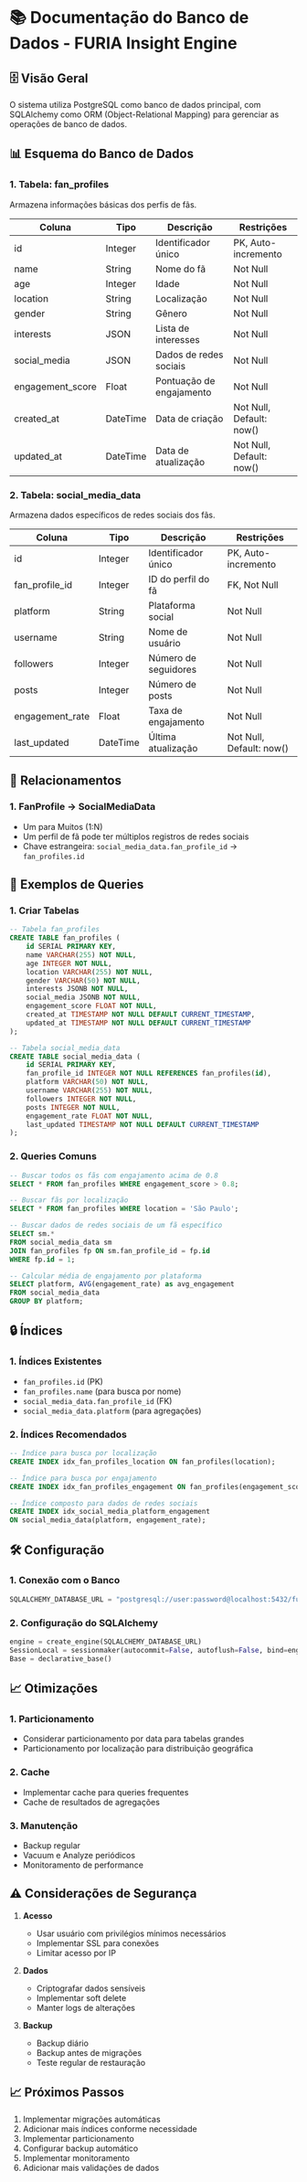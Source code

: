 # 📚 Documentação do Banco de Dados - FURIA Insight Engine

## 🗄️ Visão Geral

O sistema utiliza PostgreSQL como banco de dados principal, com SQLAlchemy como ORM (Object-Relational Mapping) para gerenciar as operações de banco de dados.

## 📊 Esquema do Banco de Dados

### 1. Tabela: fan_profiles
Armazena informações básicas dos perfis de fãs.

| Coluna | Tipo | Descrição | Restrições |
|--------|------|-----------|------------|
| id | Integer | Identificador único | PK, Auto-incremento |
| name | String | Nome do fã | Not Null |
| age | Integer | Idade | Not Null |
| location | String | Localização | Not Null |
| gender | String | Gênero | Not Null |
| interests | JSON | Lista de interesses | Not Null |
| social_media | JSON | Dados de redes sociais | Not Null |
| engagement_score | Float | Pontuação de engajamento | Not Null |
| created_at | DateTime | Data de criação | Not Null, Default: now() |
| updated_at | DateTime | Data de atualização | Not Null, Default: now() |

### 2. Tabela: social_media_data
Armazena dados específicos de redes sociais dos fãs.

| Coluna | Tipo | Descrição | Restrições |
|--------|------|-----------|------------|
| id | Integer | Identificador único | PK, Auto-incremento |
| fan_profile_id | Integer | ID do perfil do fã | FK, Not Null |
| platform | String | Plataforma social | Not Null |
| username | String | Nome de usuário | Not Null |
| followers | Integer | Número de seguidores | Not Null |
| posts | Integer | Número de posts | Not Null |
| engagement_rate | Float | Taxa de engajamento | Not Null |
| last_updated | DateTime | Última atualização | Not Null, Default: now() |

## 🔄 Relacionamentos

### 1. FanProfile -> SocialMediaData
- Um para Muitos (1:N)
- Um perfil de fã pode ter múltiplos registros de redes sociais
- Chave estrangeira: `social_media_data.fan_profile_id` -> `fan_profiles.id`

## 📝 Exemplos de Queries

### 1. Criar Tabelas
```sql
-- Tabela fan_profiles
CREATE TABLE fan_profiles (
    id SERIAL PRIMARY KEY,
    name VARCHAR(255) NOT NULL,
    age INTEGER NOT NULL,
    location VARCHAR(255) NOT NULL,
    gender VARCHAR(50) NOT NULL,
    interests JSONB NOT NULL,
    social_media JSONB NOT NULL,
    engagement_score FLOAT NOT NULL,
    created_at TIMESTAMP NOT NULL DEFAULT CURRENT_TIMESTAMP,
    updated_at TIMESTAMP NOT NULL DEFAULT CURRENT_TIMESTAMP
);

-- Tabela social_media_data
CREATE TABLE social_media_data (
    id SERIAL PRIMARY KEY,
    fan_profile_id INTEGER NOT NULL REFERENCES fan_profiles(id),
    platform VARCHAR(50) NOT NULL,
    username VARCHAR(255) NOT NULL,
    followers INTEGER NOT NULL,
    posts INTEGER NOT NULL,
    engagement_rate FLOAT NOT NULL,
    last_updated TIMESTAMP NOT NULL DEFAULT CURRENT_TIMESTAMP
);
```

### 2. Queries Comuns
```sql
-- Buscar todos os fãs com engajamento acima de 0.8
SELECT * FROM fan_profiles WHERE engagement_score > 0.8;

-- Buscar fãs por localização
SELECT * FROM fan_profiles WHERE location = 'São Paulo';

-- Buscar dados de redes sociais de um fã específico
SELECT sm.* 
FROM social_media_data sm
JOIN fan_profiles fp ON sm.fan_profile_id = fp.id
WHERE fp.id = 1;

-- Calcular média de engajamento por plataforma
SELECT platform, AVG(engagement_rate) as avg_engagement
FROM social_media_data
GROUP BY platform;
```

## 🔒 Índices

### 1. Índices Existentes
- `fan_profiles.id` (PK)
- `fan_profiles.name` (para busca por nome)
- `social_media_data.fan_profile_id` (FK)
- `social_media_data.platform` (para agregações)

### 2. Índices Recomendados
```sql
-- Índice para busca por localização
CREATE INDEX idx_fan_profiles_location ON fan_profiles(location);

-- Índice para busca por engajamento
CREATE INDEX idx_fan_profiles_engagement ON fan_profiles(engagement_score);

-- Índice composto para dados de redes sociais
CREATE INDEX idx_social_media_platform_engagement 
ON social_media_data(platform, engagement_rate);
```

## 🛠️ Configuração

### 1. Conexão com o Banco
```python
SQLALCHEMY_DATABASE_URL = "postgresql://user:password@localhost:5432/furia_insight"
```

### 2. Configuração do SQLAlchemy
```python
engine = create_engine(SQLALCHEMY_DATABASE_URL)
SessionLocal = sessionmaker(autocommit=False, autoflush=False, bind=engine)
Base = declarative_base()
```

## 📈 Otimizações

### 1. Particionamento
- Considerar particionamento por data para tabelas grandes
- Particionamento por localização para distribuição geográfica

### 2. Cache
- Implementar cache para queries frequentes
- Cache de resultados de agregações

### 3. Manutenção
- Backup regular
- Vacuum e Analyze periódicos
- Monitoramento de performance

## ⚠️ Considerações de Segurança

1. **Acesso**
   - Usar usuário com privilégios mínimos necessários
   - Implementar SSL para conexões
   - Limitar acesso por IP

2. **Dados**
   - Criptografar dados sensíveis
   - Implementar soft delete
   - Manter logs de alterações

3. **Backup**
   - Backup diário
   - Backup antes de migrações
   - Teste regular de restauração

## 📈 Próximos Passos

1. Implementar migrações automáticas
2. Adicionar mais índices conforme necessidade
3. Implementar particionamento
4. Configurar backup automático
5. Implementar monitoramento
6. Adicionar mais validações de dados 